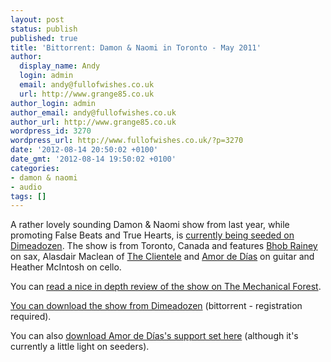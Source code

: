 ```yaml
---
layout: post
status: publish
published: true
title: 'Bittorrent: Damon & Naomi in Toronto - May 2011'
author:
  display_name: Andy
  login: admin
  email: andy@fullofwishes.co.uk
  url: http://www.grange85.co.uk
author_login: admin
author_email: andy@fullofwishes.co.uk
author_url: http://www.grange85.co.uk
wordpress_id: 3270
wordpress_url: http://www.fullofwishes.co.uk/?p=3270
date: '2012-08-14 20:50:02 +0100'
date_gmt: '2012-08-14 19:50:02 +0100'
categories:
- damon & naomi
- audio
tags: []
---
```

<p>A rather lovely sounding Damon & Naomi show from last year, while promoting False Beats and True Hearts, is <a href="http://www.dimeadozen.org/torrents-details.php?id=416308">currently being seeded on Dimeadozen</a>. The show is from Toronto, Canada and features  <a href="http://bhobrainey.com/">Bhob Rainey</a> on sax, Alasdair Maclean of <a href="http://www.theclientele.co.uk/">The Clientele</a> and <a href="http://amordedias.com/">Amor de Días</a> on guitar and <span class="removed_link" title="http://www.heathermcintosh.com/">Heather McIntosh</span> on cello.</p>
<p>You can <a href="http://mechanicalforestsound.blogspot.co.uk/2012/04/gig-damon-naomi.html">read a nice in depth review of the show on The Mechanical Forest</a>.</p>
<p><a href="http://www.dimeadozen.org/torrents-details.php?id=416308">You can download the show from Dimeadozen</a> (bittorrent - registration required).</p>
<p>You can also <a href="http://www.dimeadozen.org/torrents-details.php?id=415570">download Amor de Días's support set here</a> (although it's currently a little light on seeders).</p>

